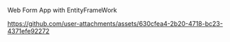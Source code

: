 

Web Form App with EntityFrameWork

https://github.com/user-attachments/assets/630cfea4-2b20-4718-bc23-4371efe92272

